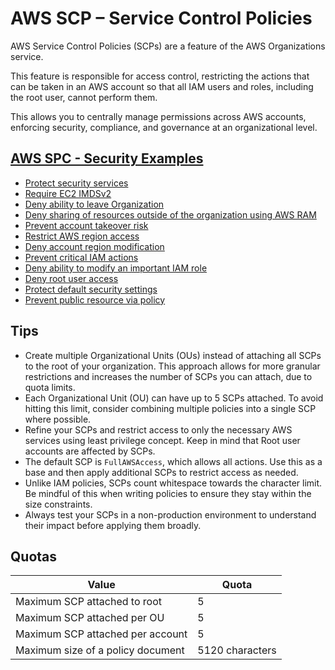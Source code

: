 # AWS SCP – Service Control Policies

AWS Service Control Policies (SCPs) are a feature of the AWS Organizations service.

This feature is responsible for access control, restricting the actions that can be taken in an AWS account so that all IAM users and roles, including the root user, cannot perform them.

This allows you to centrally manage permissions across AWS accounts, enforcing security, compliance, and governance at an organizational level.

## [AWS SPC - Security Examples](security.md)
* [Protect security services](security.html#protect-security-services)
* [Require EC2 IMDSv2](security.html#require-ec2-imdsv2)
* [Deny ability to leave Organization](security.html#deny-ability-to-leave-organization)
* [Deny sharing of resources outside of the organization using AWS RAM](security.html#deny-sharing-of-resources-outside-of-the-organization-using-aws-ram)
* [Prevent account takeover risk](security.html#prevent-account-takeover-risk)
* [Restrict AWS region access](security.html#restrict-aws-region-access)
* [Deny account region modification](security.html#deny-account-region-modification)
* [Prevent critical IAM actions](security.html#prevent-critical-iam-actions)
* [Deny ability to modify an important IAM role](security.html#deny-ability-to-modify-an-important-iam-role)
* [Deny root user access](security.html#deny-root-user-access)
* [Protect default security settings](security.html#protect-default-security-settings)
* [Prevent public resource via policy](security.html#prevent-public-resource-via-policy)

## Tips

* Create multiple Organizational Units (OUs) instead of attaching all SCPs to the root of your organization. This approach allows for more granular restrictions and increases the number of SCPs you can attach, due to quota limits.
* Each Organizational Unit (OU) can have up to 5 SCPs attached. To avoid hitting this limit, consider combining multiple policies into a single SCP where possible.
* Refine your SCPs and restrict access to only the necessary AWS services using least privilege concept. Keep in mind that Root user accounts are affected by SCPs.
* The default SCP is `FullAWSAccess`, which allows all actions. Use this as a base and then apply additional SCPs to restrict access as needed.
* Unlike IAM policies, SCPs count whitespace towards the character limit. Be mindful of this when writing policies to ensure they stay within the size constraints.
* Always test your SCPs in a non-production environment to understand their impact before applying them broadly.

## Quotas

| Value                                 | Quota           |
|---------------------------------------|-----------------|
| Maximum SCP attached to root	        | 5               |
| Maximum SCP attached per OU	        | 5               |
| Maximum SCP attached per account	    | 5               |
| Maximum size of a policy document     | 5120 characters |

